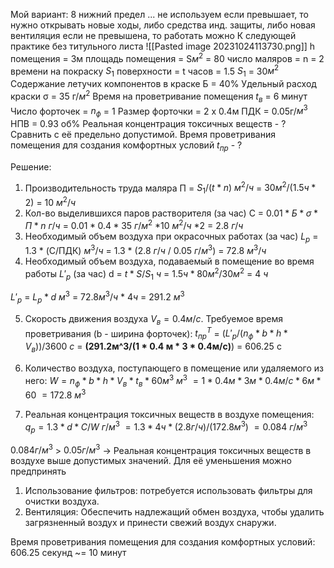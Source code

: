 Мой вариант: 8
нижний предел ... не используем
если превышает, то нужно открывать новые ходы, либо средства инд. защиты, либо новая вентиляция
если не превышена, то работать можно
К следующей практике без титульного листа
![[Pasted image 20231024113730.png]]
h помещения = 3м
площадь помещения = S$м^2$ = 80
число маляров = n = 2
времени на покраску $S_1$ поверхности = t часов = 1.5
$S_1$ = 30$м^2$ 
Содержание летучих компонентов в краске Б = 40%
Удельный расход краски σ = 35 г/$м^2$
Время на проветривание помещения $t_в$ = 6 минут
Число форточек = $n_ф$ = 1
Размер форточки = 2 x 0.4м
ПДК = 0.05г/$м^3$ 
НПВ = 0.93 об%
Реальная концентрация токсичных веществ - ?
Сравнить с её предельно допустимой.
Время проветривания помещения для создания комфортных условий $t_{пр}$ - ? 

Решение:
1) Производительность труда маляра
   П = $S_1 / (t*n)$                $м^2/ч$ 
          = $30 м^2 / (1.5 ч * 2)$ 
          = 10                        $м^2 / ч$
2) Кол-во выделившихся паров растворителя (за час)
   C = $0.01 * Б * σ * П * n$                    $г/ч$ 
      = $0.01 * 0.4 * 35$ $г/м^2$ $* 10$ $м^2/ч$ $* 2$ 
      = 2.8                                             $г/ч$ 
3) Необходимый объем воздуха при окрасочных работах (за час)
   $L_p$ = 1.3 * (С/ПДК)                    $м^3/ч$
         = 1.3 * (2.8 $г/ч$ / 0.05 $г/м^3$)
         = 72.8                                  $м^3/ч$
4) Необходимый объем воздуха, подаваемый в помещение во время работы $L'_p$ (за час)
   d = $t * S / S_1$                              $ч$
      = $1.5ч * 80м^2 / 30м^2$ 
      = 4                                         $ч$

  $L'_p$ = $L_p * d$                              $м^3$
	   = $72.8м^3/ч$ * $4ч$
	   =  291.2                              $м^3$

5) Скорость движения воздуха $V_в = 0.4м/с$. Требуемое время проветривания (b - ширина форточек):
   $t_{пр}^T$ = $(L'_p / (n_ф * b * h * V_в)) / 3600$                  $с$
        = **(291.2м^3/(1 * 0.4 м * 3 * 0.4м/c)**) 
        = $606.25$                                                  с

6) Количество воздуха, поступающего в помещение или удаляемого из него:
$W = n_ф * b * h * V_в * t_в * 60 м^3$              $м^3$
	$= 1 * 0.4м * 3м * 0.4м/с * 6м * 60$ 
	$= 172.8$                                             $м^3$

7) Реальная концентрация токсичных веществ в воздухе помещения:
$q_p = 1.3 * d * C / W$                          $г/м^3$
	  $= 1.3 * 4ч * (2.8 г/ч) / (172.8 м^3)$ 
	  $= 0.084$                                     $г/м^3$

$0.084 г/м^3$ > $0.05г/м^3$ -> Реальная концентрация токсичных веществ в воздухе выше допустимых значений. Для её уменьшения можно предпринять 
1. Использование фильтров: потребуется использовать фильтры для очистки воздуха.
2. Вентиляция: Обеспечить надлежащий обмен воздуха, чтобы удалить загрязненный воздух и принести свежий воздух снаружи.

Время проветривания помещения для создания комфортных условий: 606.25 секунд ~= 10 минут